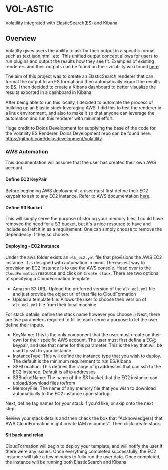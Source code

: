 # VOL-ASTIC
Volatility integrated with ElasticSearch(ES) and Kibana

## Overview
Volatilty gives users the ability to ask for their output in a specific format such as text,json,html, etc. This unified output concept allows for users to run plugins and output the results how they see fit. Examples of existing renderers and their outputs can be found on their volatility wiki found [here](https://github.com/volatilityfoundation/volatility/wiki/Unified-Output)

The aim of this project was to create an ElasticSearch renderer that can format the output to an ES format and then automatically export the results to ES. I then decided to create a Kibana dashboard to better visualize the results exported in a dashboard in Kibana. 

After being able to run this locally, I decided to automate the process of building up an Elastic stack leveraging AWS. I did this to test the renderer in a linux environment, and also to make it so that anyone can leverage the automation and run this renderer with minimal effort.

Huge credit to Dolos Development for supplying the base of the code for the Volatility ES Renderer.
Dolos Development repo can be found here: https://github.com/dolosdevelopment/volatility

### AWS Automation
This documentation will assume that the user has created their own AWS account.

#### Define EC2 KeyPair
Before beginning AWS deployment, a user must first define their EC2 keypair to ssh to any EC2 instance. Refer to AWS documentation [here](https://docs.aws.amazon.com/AWSEC2/latest/UserGuide/ec2-key-pairs.html).

#### Define S3 Bucket
This will simply serve the purpose of storing your memory files, I could have removed the need for a S3 bucket, but it's a nice resource to have and include so I left it in as a requirement. One can simply choose to remove the dependency if they so choose.

#### Deploying - EC2 Instance
Under the aws folder exists an `elk_ec2.yml` file that provisions the AWS EC2 instance. It is designed with automation in mind. The easiest way to provision an EC2 instance is to use the AWS console. Head over to the `CloudFormation` resource and click on `Create stack`. There are two options of specifying a CloudFormation template:

- Amazon S3 URL: Upload the preferred version of the `elk_ec2.yml` file and just provide the object url of that file to CloudFormation
- Upload a template file: Allows the user to choose their version of `elk_ec2.yml` file from their local machine

For stack details, define the stack name however you choose :) 
Next, there are five parameters required to fill in, each serve a purpose to let the user define their inputs.

- KeyName: This is the only component that the user must create on their own for their specific AWS account. The user must first define a EC@ keypair, and use that name for this parameter. This is the key that will be used to ssh to your instance
- InstanceType: This will define the instance type that you wish to deploy. The default is the minimum requirement to run ES/Kibana
- SSHLocation: This defines the range of ip addresses that can ssh to the EC2 instance. Default is all ip addresses
- S3BucketName: The name of the S3 bucket that the EC2 instance can upload/download files to/from
- MemoryFile: The name of any memory file that you wish to download automatically to the EC2 instance upon startup

Next, define tag names for your stack if you'd like, or skip onto the next step.

Review your stack details and then check the box that "Acknowledge(s) that AWS CloudFormation might create IAM resources". Then click create stack.

#### Sit back and relax
CloudFormation will begin to deploy your template, and will notify the user if there were any issues. Once everything completed successfully, the EC2 instance will take a few minutes to fully run the user data. Once completed, the instance will be running both ElasticSearch and Kibana








